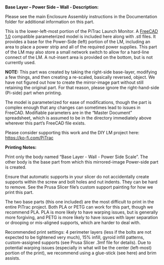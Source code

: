 **Base Layer – Power Side – Wall - Description:**

Please see the main Enclosure Assembly instructions in the Documentation folder for additional information on this part.

This is the lower-left-most portion of the PiTrac Launch Monitor. A [FreeCAD 1.0](https://www.freecad.org/downloads.php) compatible parameterized model is included here along with .stl files. It provides a base for the Power-Side (left) portion of the LM, including an area to place a power strip and all of the required power supplies. This part of the LM may also store a small network switch to allow for a hard-line connect of the LM. A nut-insert area is provided on the bottom, but is not currently used.

**NOTE:** This part was created by taking the right-side base-layer, modifying a few things, and then creating a re-scaled, basically reversed, object. We have not figured out how to create the mirror-image part without still retaining the original part. For that reason, please ignore the right-hand-side (Pi-side) part when printing.

The model is parameterized for ease of modifications, though the part is complex enough that any changes can sometimes lead to issues in FreeCAD. Modifiable parameters are in the “Master Document” spreadsheet, which is assumed to be in the directory immediately above wherever this part’s FreeCAD file exists.

Please consider supporting this work and the DIY LM project here: <https://ko-fi.com/PiTrac>

**Printing Notes:**

Print only the body named “Base Layer - Wall - Power Side Scale”. The other body is the base part from which this mirrored-image Power-side part is created.

Ensure that automatic supports in your slicer do not accidentally create supports within the screw and bolt holes and nut indents. They can be hard to remove. See the Prusa Slicer file’s custom support painting for how we print this part.

The two base parts (this one included) are the most difficult to print in the entire PiTrac project. Both PLA or PETG can work for this part, though we recommend PLA. PLA is more likely to have warping issues, but is generally more forgiving, and PETG is more likely to have issues with layer separation or drooping or mis-aligned supports, which are harder to deal with.

Recommended print settings: 4 perimeter layers (less if the bolts are not expected to be tightened very much), 15% infill, gyroid infill patterns, custom-assigned supports (see Prusa Slicer .3mf file for details). Due to potential warping issues (especially in what will be the center (left-most) portion of the print), we recommend using a glue-stick (see here) and brim assists.